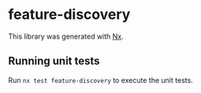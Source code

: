 # feature-discovery

This library was generated with [Nx](https://nx.dev).

## Running unit tests

Run `nx test feature-discovery` to execute the unit tests.
